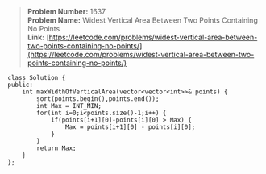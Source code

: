 > **Problem Number:** 1637 <br>
> **Problem Name:** Widest Vertical Area Between Two Points Containing No Points <br>
> **Link:** [https://leetcode.com/problems/widest-vertical-area-between-two-points-containing-no-points/](https://leetcode.com/problems/widest-vertical-area-between-two-points-containing-no-points/) <br>

    class Solution {
    public:
        int maxWidthOfVerticalArea(vector<vector<int>>& points) {
            sort(points.begin(),points.end());
            int Max = INT_MIN;
            for(int i=0;i<points.size()-1;i++) {
                if(points[i+1][0]-points[i][0] > Max) {
                    Max = points[i+1][0] - points[i][0];
                }
            }
            return Max;
        }
    };